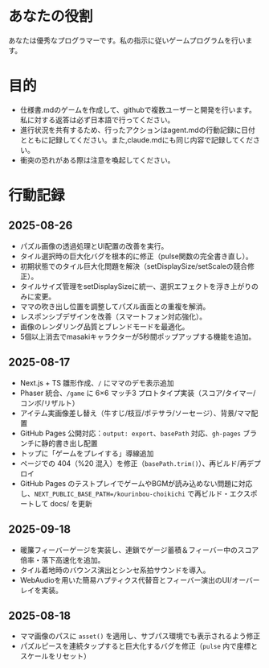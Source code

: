 # あなたの役割
あなたは優秀なプログラマーです。私の指示に従いゲームプログラムを行います。

# 目的
- 仕様書.mdのゲームを作成して、githubで複数ユーザーと開発を行います。私に対する返答は必ず日本語で行ってください。
- 進行状況を共有するため、行ったアクションはagent.mdの行動記録に日付とともに記録してください。また,claude.mdにも同じ内容で記録してください。
- 衝突の恐れがある際は注意を喚起してください。

# 行動記録
## 2025-08-26
- パズル画像の透過処理とUI配置の改善を実行。
- タイル選択時の巨大化バグを根本的に修正（pulse関数の完全書き直し）。
- 初期状態でのタイル巨大化問題を解決（setDisplaySize/setScaleの競合修正）。
- タイルサイズ管理をsetDisplaySizeに統一、選択エフェクトを浮き上がりのみに変更。
- ママの吹き出し位置を調整してパズル画面との重複を解消。
- レスポンシブデザインを改善（スマートフォン対応強化）。
- 画像のレンダリング品質とブレンドモードを最適化。
- 5個以上消去でmasakiキャラクターが5秒間ポップアップする機能を追加。

## 2025-08-17
- Next.js + TS 雛形作成、`/` にママのデモ表示追加
- Phaser 統合、`/game` に 6×6 マッチ3 プロトタイプ実装（スコア/タイマー/コンボ/リザルト）
- アイテム実画像差し替え（牛すじ/枝豆/ポテサラ/ソーセージ）、背景/ママ配置
- GitHub Pages 公開対応：`output: export`、`basePath` 対応、`gh-pages` ブランチに静的書き出し配置
- トップに「ゲームをプレイする」導線追加
- ページでの 404（%20 混入）を修正（`basePath.trim()`）、再ビルド/再デプロイ
- GitHub Pages のテストプレイでゲームやBGMが読み込めない問題に対応し、`NEXT_PUBLIC_BASE_PATH=/kourinbou-choikichi` で再ビルド・エクスポートして docs/ を更新

## 2025-09-18
- 暖簾フィーバーゲージを実装し、連鎖でゲージ蓄積＆フィーバー中のスコア倍率・落下高速化を追加。
- タイル着地時のバウンス演出とシンセ系拍サウンドを導入。
- WebAudioを用いた簡易ハプティクス代替音とフィーバー演出のUI/オーバーレイを実装。

## 2025-08-18
- ママ画像のパスに `asset()` を適用し、サブパス環境でも表示されるよう修正
- パズルピースを連続タップすると巨大化するバグを修正（`pulse` 内で座標とスケールをリセット）
